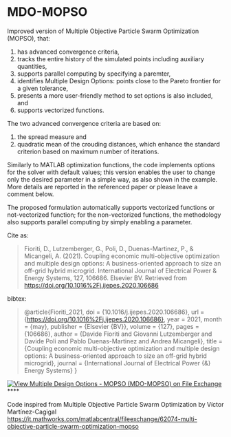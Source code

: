 # MDO-MOPSO

Improved version of Multiple Objective Particle Swarm Optimization (MOPSO), that:
1. has advanced convergence criteria,
2. tracks the entire history of the simulated points including auxiliary quantities,
3. supports parallel computing by specifying a paremter,
4. identifies Multiple Design Options: points close to the Pareto frontier for a given tolerance,
5. presents a more user-friendly method to set options is also included, and
6. supports vectorized functions.

The two advanced convergence criteria are based on:
1. the spread measure and 
2. quadratic mean of the crouding distances, which enhance the standard criterion based on maximum number of iterations.

Similarly to MATLAB optimization functions, the code implements options for the solver with default values; this version enables the user to change only the desired parameter in a simple way, as also shown in the example.
More details are reported in the referenced paper or please leave a comment below.

The proposed formulation automatically supports vectorized functions or not-vectorized function; for the non-vectorized functions, the methodology also supports parallel computing by simply enabling a parameter.

Cite as:
> Fioriti, D., Lutzemberger, G., Poli, D., Duenas-Martinez, P., & Micangeli, A. (2021). Coupling economic multi-objective optimization and multiple design options: A business-oriented approach to size an off-grid hybrid microgrid. International Journal of Electrical Power & Energy Systems, 127, 106686. Elsevier BV. Retrieved from https://doi.org/10.1016%2Fj.ijepes.2020.106686

bibtex:
> @article{Fioriti_2021, doi = {10.1016/j.ijepes.2020.106686}, url = {https://doi.org/10.1016%2Fj.ijepes.2020.106686}, year = 2021, month = {may}, publisher = {Elsevier {BV}}, volume = {127}, pages = {106686}, author = {Davide Fioriti and Giovanni Lutzemberger and Davide Poli and Pablo Duenas-Martinez and Andrea Micangeli}, title = {Coupling economic multi-objective optimization and multiple design options: A business-oriented approach to size an off-grid hybrid microgrid}, journal = {International Journal of Electrical Power {\&} Energy Systems} }

[![View Multiple Design Options - MOPSO (MDO-MOPSO) on File Exchange](https://www.mathworks.com/matlabcentral/images/matlab-file-exchange.svg)](https://it.mathworks.com/matlabcentral/fileexchange/82174-multiple-design-options-mopso-mdo-mopso)****

Code inspired from Multiple Objective Particle Swarm Optimization by Víctor Martínez-Cagigal https://it.mathworks.com/matlabcentral/fileexchange/62074-multi-objective-particle-swarm-optimization-mopso
